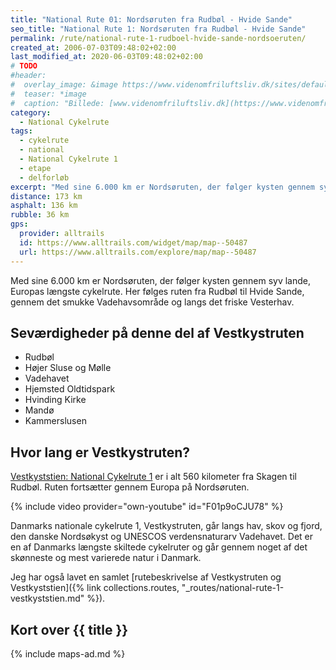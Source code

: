 ```yaml
---
title: "National Rute 01: Nordsøruten fra Rudbøl - Hvide Sande"
seo_title: "National Rute 1: Nordsøruten fra Rudbøl - Hvide Sande"
permalink: /rute/national-rute-1-rudboel-hvide-sande-nordsoeruten/
created_at: 2006-07-03T09:48:02+02:00
last_modified_at: 2020-06-03T09:48:02+02:00
# TODO
#header:
#  overlay_image: &image https://www.videnomfriluftsliv.dk/sites/default/files/styles/content_pic/public/field/image/vestkyststien_1.jpg?itok=gpYyG2kV
#  teaser: *image
#  caption: "Billede: [www.videnomfriluftsliv.dk](https://www.videnomfriluftsliv.dk)"
category:
  - National Cykelrute
tags:
  - cykelrute
  - national
  - National Cykelrute 1
  - etape
  - delforløb
excerpt: "Med sine 6.000 km er Nordsøruten, der følger kysten gennem syv lande, Europas længste cykelrute. Her følges ruten fra Rudbøl til Hvide Sande, gennem det smukke Vadehavsområde og langs det friske Vesterhav."
distance: 173 km
asphalt: 136 km
rubble: 36 km
gps:
  provider: alltrails
  id: https://www.alltrails.com/widget/map/map--50487
  url: https://www.alltrails.com/explore/map/map--50487
---
```


Med sine 6.000 km er Nordsøruten, der følger kysten gennem syv lande, Europas længste cykelrute. Her følges ruten fra Rudbøl til Hvide Sande, gennem det smukke Vadehavsområde og langs det friske Vesterhav.

## Seværdigheder på denne del af Vestkystruten

- Rudbøl
- Højer Sluse og Mølle
- Vadehavet
- Hjemsted Oldtidspark
- Hvinding Kirke
- Mandø
- Kammerslusen

## Hvor lang er Vestkystruten?

[Vestkyststien: National Cykelrute 1](/rute/national-rute-1-vestkyststien/) er i alt 560 kilometer fra Skagen til Rudbøl. Ruten fortsætter gennem Europa på Nordsøruten.

{% include video provider="own-youtube" id="F01p9oCJU78" %}

Danmarks nationale cykelrute 1, Vestkystruten, går langs hav, skov og fjord, den danske Nordsøkyst og UNESCOS verdensnaturarv Vadehavet. Det er en af Danmarks længste skiltede cykelruter og går gennem noget af det skønneste og mest varierede natur i Danmark.

Jeg har også lavet en samlet [rutebeskrivelse af Vestkystruten og Vestkyststien]({% link collections.routes, "_routes/national-rute-1-vestkyststien.md" %}).

## Kort over {{ title }}

{% include maps-ad.md %}
